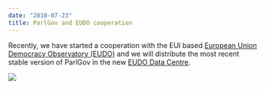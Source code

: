 ```yaml
---
date: "2010-07-23"
title: ParlGov and EUDO cooperation
---
```


Recently, we have started a cooperation with the EUI based [European Union Democracy Observatory (EUDO)](http://www.eui.eu/Projects/EUDO/Home.aspx) and we will distribute the most recent stable version of ParlGov in the new [EUDO Data Centre](http://www.eui.eu/Projects/EUDO/EUDODataCentre.aspx).

![](/images/parliament-netherlands.jpg)
